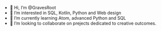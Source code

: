 - 👋 Hi, I’m @GravesRoot
- 👀 I’m interested in SQL, Kotlin, Python and Web design
- 🌱 I’m currently learning Atom, advanced Python and SQL
- 💞️ I’m looking to collaborate on prejects dedicated to creative outcomes. 

<!---
GravesRoot/GravesRoot is a ✨ special ✨ repository because its `README.md` (this file) appears on your GitHub profile.
You can click the Preview link to take a look at your changes.
--->
